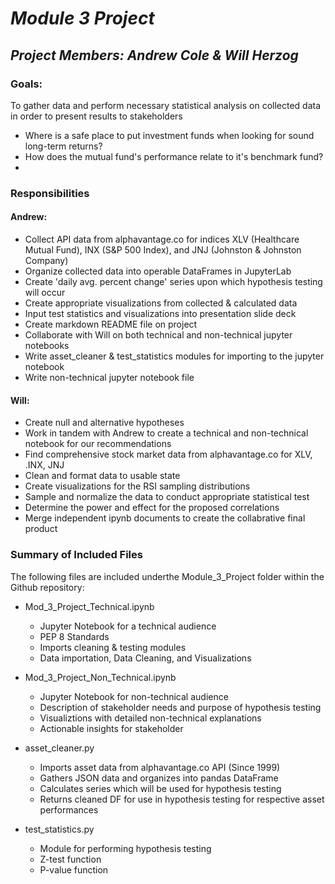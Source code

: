 # *Module 3 Project*

## *Project Members: Andrew Cole & Will Herzog*

### Goals:
To gather data and perform necessary statistical analysis on collected data in order to present results to stakeholders
- Where is a safe place to put investment funds when looking for sound long-term returns? 
- How does the mutual fund's performance relate to it's benchmark fund?
- 

### Responsibilities
#### Andrew:
- Collect API data from alphavantage.co for indices XLV (Healthcare Mutual Fund), INX (S&P 500 Index), and JNJ (Johnston & Johnston Company)
- Organize collected data into operable DataFrames in JupyterLab
- Create 'daily avg. percent change' series upon which hypothesis testing will occur
- Create appropriate visualizations from collected & calculated data 
- Input test statistics and visualizations into presentation slide deck
- Create markdown README file on project
- Collaborate with Will on both technical and non-technical jupyter notebooks
- Write asset_cleaner & test_statistics modules for importing to the jupyter notebook
- Write non-technical jupyter notebook file


#### Will:
- Create null and alternative hypotheses 
- Work in tandem with Andrew to create a technical and non-technical notebook for our recommendations
- Find comprehensive stock market data from alphavantage.co for XLV, .INX, JNJ
- Clean and format data to usable state
- Create visualizations for the RSI sampling distributions
- Sample and normalize the data to conduct appropriate statistical test
- Determine the power and effect for the proposed correlations
- Merge independent ipynb documents to create the collabrative final product

### Summary of Included Files
The following files are included underthe Module_3_Project folder within the Github repository:
- Mod_3_Project_Technical.ipynb
    - Jupyter Notebook for a technical audience
    - PEP 8 Standards
    - Imports cleaning & testing modules
    - Data importation, Data Cleaning, and Visualizations

- Mod_3_Project_Non_Technical.ipynb
    - Jupyter Notebook for non-technical audience
    - Description of stakeholder needs and purpose of hypothesis testing
    - Visualiztions with detailed non-technical explanations
    - Actionable insights for stakeholder
    
- asset_cleaner.py
    - Imports asset data from alphavantage.co API (Since 1999)
    - Gathers JSON data and organizes into pandas DataFrame
    - Calculates series which will be used for hypothesis testing
    - Returns cleaned DF for use in hypothesis testing for respective asset performances
    
- test_statistics.py
    - Module for performing hypothesis testing 
    - Z-test function
    - P-value function
